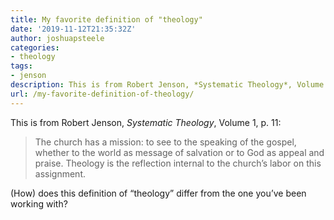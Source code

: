 ```yaml
---
title: My favorite definition of "theology"
date: '2019-11-12T21:35:32Z'
author: joshuapsteele
categories:
- theology
tags:
- jenson
description: This is from Robert Jenson, *Systematic Theology*, Volume 1, p.
url: /my-favorite-definition-of-theology/
---
```

This is from Robert Jenson, *Systematic Theology*, Volume 1, p. 11:

> The church has a mission: to see to the speaking of the gospel, whether to the world as message of salvation or to God as appeal and praise. Theology is the reflection internal to the church’s labor on this assignment.

(How) does this definition of “theology” differ from the one you’ve been working with?